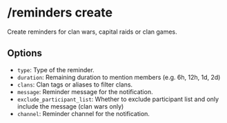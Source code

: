 # /reminders create

Create reminders for clan wars, capital raids or clan games.

## Options

- `type`: Type of the reminder.
- `duration`: Remaining duration to mention members (e.g. 6h, 12h, 1d, 2d)
- `clans`: Clan tags or aliases to filter clans.
- `message`: Reminder message for the notification.
- `exclude_participant_list`: Whether to exclude participant list and only include the message (clan wars only)
- `channel`: Reminder channel for the notification.

